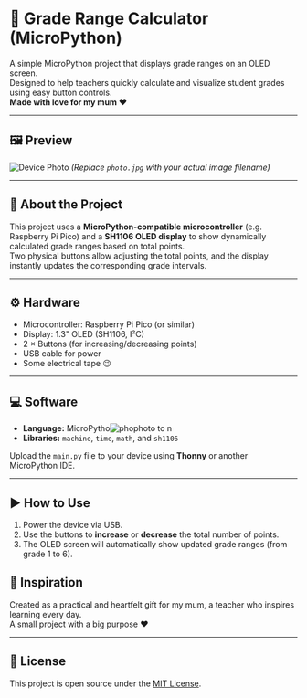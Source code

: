 # 📘 Grade Range Calculator (MicroPython)

A simple MicroPython project that displays grade ranges on an OLED screen.  
Designed to help teachers quickly calculate and visualize student grades using easy button controls.  
**Made with love for my mum ❤️**

---

## 🖼️ Preview

![Device Photo](photo.jpg)
*(Replace `photo.jpg` with your actual image filename)*

---

## 🧠 About the Project

This project uses a **MicroPython-compatible microcontroller** (e.g. Raspberry Pi Pico) and a **SH1106 OLED display** to show dynamically calculated grade ranges based on total points.  
Two physical buttons allow adjusting the total points, and the display instantly updates the corresponding grade intervals.

---

## ⚙️ Hardware

- Microcontroller: Raspberry Pi Pico (or similar)
- Display: 1.3" OLED (SH1106, I²C)
- 2 × Buttons (for increasing/decreasing points)
- USB cable for power
- Some electrical tape 😉

---

## 💻 Software

- **Language:** MicroPytho![pho![photo](https://github.com/user-attachments/assets/0b5d36bc-8f1f-47e1-8749-f3e2b3f4f0bf)
to](https://github.com/user-attachments/assets/6eba6280-93f0-454e-aed3-777bd8493e8e)
n  
- **Libraries:** `machine`, `time`, `math`, and `sh1106`  

Upload the `main.py` file to your device using **Thonny** or another MicroPython IDE.

---

## ▶️ How to Use

1. Power the device via USB.  
2. Use the buttons to **increase** or **decrease** the total number of points.  
3. The OLED screen will automatically show updated grade ranges (from grade 1 to 6).  

## 💬 Inspiration

Created as a practical and heartfelt gift for my mum, a teacher who inspires learning every day.  
A small project with a big purpose ❤️

---

## 📄 License

This project is open source under the [MIT License](LICENSE).
